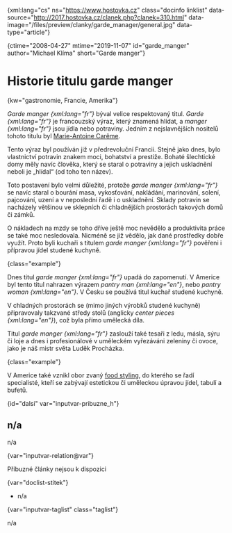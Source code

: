 
{xml:lang="cs" ns="https://www.hostovka.cz" class="docinfo linklist" data-source="http://2017.hostovka.cz/clanek.php?clanek=310.html" data-image="/files/preview/clanky/garde_manager/general.jpg" data-type="article"}

{ctime="2008-04-27" mtime="2019-11-07" id="garde_manger" author="Michael Klíma" short="Garde manger"}

# Historie titulu garde manger 

{kw="gastronomie, Francie, Amerika"}

_Garde manger {xml:lang="fr"}_ býval velice respektovaný titul. _Garde {xml:lang="fr"}_ je francouzský výraz, který znamená hlídat, a _manger {xml:lang="fr"}_ jsou jídla nebo potraviny. Jedním z nejslavnějších nositelů tohoto titulu byl [Marie-Antoine Carême][1]. 

Tento výraz byl používán již v předrevoluční Francii. Stejně jako dnes, bylo vlastnictví potravin znakem moci, bohatství a prestiže. Bohaté šlechtické domy měly navíc člověka, který se staral o potraviny a jejich uskladnění neboli je „hlídal“ (od toho ten název). 

Toto postavení bylo velmi důležité, protože _garde manger {xml:lang="fr"}_ se navíc staral o bourání masa, vykosťování, nakládání, marinování, solení, pajcování, uzení a v neposlední řadě i o uskladnění. Sklady potravin se nacházely většinou ve sklepních či chladnějších prostorách takových domů či zámků. 

O nákladech na mzdy se toho dříve ještě moc nevědělo a produktivita práce se také moc nesledovala. Nicméně se již vědělo, jak dané prostředky dobře využít. Proto byli kuchaři s titulem _garde manger {xml:lang="fr"}_ pověřeni i přípravou jídel studené kuchyně. 

{class="example"}

Dnes titul _garde manger {xml:lang="fr"}_ upadá do zapomenutí. V Americe byl tento titul nahrazen výrazem _pantry man {xml:lang="en"}_, nebo _pantry woman {xml:lang="en"}_. V Česku se používá titul kuchař studené kuchyně. 

V chladných prostorách se (mimo jiných výrobků studené kuchyně) připravovaly takzvané středy stolů (anglicky _center pieces {xml:lang="en"}_), což byla přímo umělecká díla. 

Titul _garde manger {xml:lang="fr"}_ zaslouží také tesaři z ledu, másla, sýru či loje a dnes i profesionálové v uměleckém vyřezáváni zeleniny či ovoce, jako je náš mistr světa Luděk Procházka. 

{class="example"}

V Americe také vznikl obor zvaný [food styling][2], do kterého se řadí specialisté, kteří se zabývají estetickou či uměleckou úpravou jídel, tabulí a bufetů. 

{id="dalsi" var="inputvar-pribuzne_h"}

## n/a 

n/a 

{var="inputvar-relation@var"}

Příbuzné články nejsou k dispozici 

{var="doclist-stitek"}

  * n/a 

{var="inputvar-taglist" class="taglist"}

n/a

 [1]: /careme
 [2]: /food_styling

